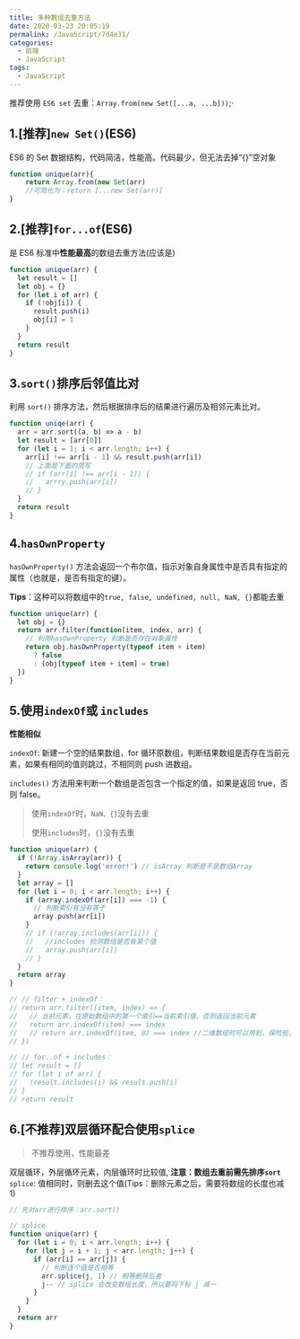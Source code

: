 ```yaml
---
title: 多种数组去重方法
date: 2020-03-23 20:05:19
permalink: /JavaScript/7d4e31/
categories:
  - 前端
  - JavaScript
tags:
  - JavaScript
---
```


推荐使用 `ES6 set` 去重：`Array.from(new Set([...a, ...b]))`;·

<!-- more -->

## 1.[推荐]`new Set()`(ES6)

ES6 的 Set 数据结构，代码简洁，性能高。代码最少，但无法去掉“{}”空对象

```js
function unique(arr){
    return Array.from(new Set(arr)
    //可简化为：return [...new Set(arr)]
}
```

## 2.[推荐]`for...of`(ES6)

是 ES6 标准中**性能最高**的数组去重方法(应该是)

```js
function unique(arr) {
  let result = []
  let obj = {}
  for (let i of arr) {
    if (!obj[i]) {
      result.push(i)
      obj[i] = 1
    }
  }
  return result
}
```

## 3.`sort()`排序后邻值比对

利用 `sort()` 排序方法，然后根据排序后的结果进行遍历及相邻元素比对。

```js
function uniqe(arr) {
  arr = arr.sort((a, b) => a - b)
  let result = [arr[0]]
  for (let i = 1; i < arr.length; i++) {
    arr[i] !== arr[i - 1] && result.push(arr[i])
    // 上面是下面的简写
    // if (arr[i] !== arr[i - 1]) {
    //   arrry.push(arr[i])
    // }
  }
  return result
}
```

## 4.`hasOwnProperty`

`hasOwnProperty()` 方法会返回一个布尔值，指示对象自身属性中是否具有指定的属性（也就是，是否有指定的键）。

**Tips**：这种可以将数组中的`true, false, undefined, null, NaN, {}`都能去重

```js
function unique(arr) {
  let obj = {}
  return arr.filter(function(item, index, arr) {
    // 利用hasOwnProperty 判断是否存在对象属性
    return obj.hasOwnProperty(typeof item + item)
      ? false
      : (obj[typeof item + item] = true)
  })
}
```

## 5.使用`indexOf`或 `includes`

**性能相似**

`indexOf`: 新建一个空的结果数组，for 循环原数组，判断结果数组是否存在当前元素，如果有相同的值则跳过，不相同则 push 进数组。

`includes()` 方法用来判断一个数组是否包含一个指定的值，如果是返回 true，否则 false。

> 使用`indexOf`时，`NaN、{}`没有去重
>
> 使用`includes`时，`{}`没有去重

```js
function unique(arr) {
  if (!Array.isArray(arr)) {
    return console.log('error!') // isArray 判断是不是数组Array
  }
  let array = []
  for (let i = 0; i < arr.length; i++) {
    if (array.indexOf(arr[i]) === -1) {
      // 判断索引有没有等于
      array.push(arr[i])
    }
    // if (!array.includes(arr[i])) {
    //   //includes 检测数组是否有某个值
    //   array.push(arr[i])
    // }
  }
  return array
}

// // filter + indexOf：
// return arr.filter((item, index) => {
//   // 当前元素，在原始数组中的第一个索引==当前索引值，否则返回当前元素
//   return arr.indexOf(item) === index
//   // return arr.indexOf(item, 0) === index //二维数组时可以用到，保险些，一般不会这样写
// })

// // for..of + includes：
// let result = []
// for (let i of arr) {
//   !result.includes(i) && result.push(i)
// }
// return result
```

## 6.[不推荐]双层循环配合使用`splice`

> 不推荐使用，性能最差

双层循环，外层循环元素，内层循环时比较值, **注意：数组去重前需先排序`sort`**
`splice`: 值相同时，则删去这个值(Tips：删除元素之后，需要将数组的长度也减 1)

```js
// 先对arr进行排序：arr.sort()

// splice
function unique(arr) {
  for (let i = 0; i < arr.length; i++) {
    for (let j = i + 1; j < arr.length; j++) {
      if (arr[i] == arr[j]) {
        // 判断连个值是否相等
        arr.splice(j, 1) // 相等删除后者
        j-- // splice 会改变数组长度，所以要将下标 j 减一
      }
    }
  }
  return arr
}
```
